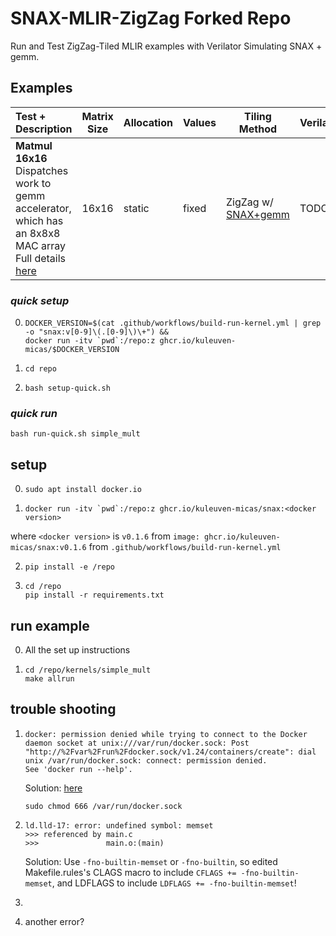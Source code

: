 # SNAX-MLIR-ZigZag Forked Repo
Run and Test ZigZag-Tiled MLIR examples with Verilator Simulating SNAX + gemm.

## Examples

| Test + Description                                           | Matrix Size | Allocation | Values | Tiling Method                                                | Verilator |
| :----------------------------------------------------------- | ----------- | ---------- | ------ | ------------------------------------------------------------ | --------- |
| **Matmul 16x16**<br />Dispatches work to gemm accelerator, which has an 8x8x8 MAC array<br />Full details [here](../kernels/matmul_16x16/matmul_16x16.md) | 16x16       | static     | fixed  | ZigZag w/ [SNAX+gemm](https://github.com/EmilySillars/zigzag/blob/manual-examples/zigzag/inputs/hardware/gemm.yaml) | TODO      |

### *quick setup*


0. ```
   DOCKER_VERSION=$(cat .github/workflows/build-run-kernel.yml | grep -o "snax:v[0-9]\(.[0-9]\)\+") && 
   docker run -itv `pwd`:/repo:z ghcr.io/kuleuven-micas/$DOCKER_VERSION
   ```

1. ```
   cd repo
   ```

2. ```
   bash setup-quick.sh
   ```
### *quick run*

```
bash run-quick.sh simple_mult
```
## setup

0. ```
   sudo apt install docker.io
   ```

1. ```
   docker run -itv `pwd`:/repo:z ghcr.io/kuleuven-micas/snax:<docker version>
   ```

where `<docker version>` is `v0.1.6` from `image: ghcr.io/kuleuven-micas/snax:v0.1.6` from `.github/workflows/build-run-kernel.yml`

2. ```
   pip install -e /repo
   ```

3. ```
   cd /repo
   pip install -r requirements.txt
   ```

## run example

0. All the set up instructions

1. ```
   cd /repo/kernels/simple_mult
   make allrun
   ```

## trouble shooting

1. ```
   docker: permission denied while trying to connect to the Docker daemon socket at unix:///var/run/docker.sock: Post "http://%2Fvar%2Frun%2Fdocker.sock/v1.24/containers/create": dial unix /var/run/docker.sock: connect: permission denied.
   See 'docker run --help'.
   ```

   Solution: [here](https://www.digitalocean.com/community/questions/how-to-fix-docker-got-permission-denied-while-trying-to-connect-to-the-docker-daemon-socket)

   ```
   sudo chmod 666 /var/run/docker.sock
   ```

2. ```
   ld.lld-17: error: undefined symbol: memset
   >>> referenced by main.c
   >>>               main.o:(main)
   ```

   Solution: Use `-fno-builtin-memset` or `-fno-builtin`, so edited Makefile.rules's CLAGS macro to include `CFLAGS += -fno-builtin-memset`, and LDFLAGS to include `LDFLAGS += -fno-builtin-memset`!

3. 

4. another error?
